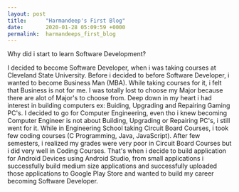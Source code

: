 ```yaml
---
layout: post
title:      "Harmandeep's First Blog"
date:       2020-01-28 05:09:59 +0000
permalink:  harmandeeps_first_blog
---
```



Why did i start to learn Software Development?

I decided to become Software Developer, when i was taking courses at Cleveland State University. Before i decided to before Software Developer, i wanted to become Business Man (MBA). While taking courses for it, i felt that Business is not for me. I was totally lost to choose my Major because there are alot of Major's to choose from. Deep down in my heart i had interest in building computers ex: Buiding, Upgrading and Repairing Gaming PC's. I decided to go for Computer Engineering, even tho i knew becoming Computer Engineer is not about Building, Upgrading or Repairing PC's, i still went for it. While in Engineering School taking Circuit Board Courses, i took few coding courses (C Programming, Java, JavaScript). After few semesters, i realized my grades were very poor in Circuit Board Courses but i did very well in Coding Courses. That's when i decide to build application for Android Devices using Android Studio, from small applications i successfully build medium size applications and successfully uploaded those applications to Google Play Store and wanted to build my career becoming Software Developer. 
